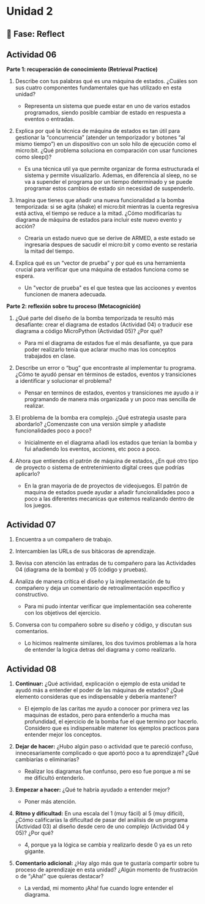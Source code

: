 # Unidad 2


## 🤔 Fase: Reflect
## Actividad 06

**Parte 1: recuperación de conocimiento (Retrieval Practice)**

1. Describe con tus palabras qué es una máquina de estados. ¿Cuáles son sus cuatro componentes fundamentales que has utilizado en esta unidad?


   - Representa un sistema que puede estar en uno de varios estados programados, siendo posible cambiar de estado en respuesta a eventos o entradas.

   
2. Explica por qué la técnica de máquina de estados es tan útil para gestionar la “concurrencia” (atender un temporizador y botones “al mismo tiempo”) en un dispositivo con un solo hilo de ejecución como el micro:bit. ¿Qué problema soluciona en comparación con usar funciones como sleep()?

    - Es una técnica util ya que permite organizar de forma estructurada el sistema y permite visualizarlo. Ademas, en diferencia al sleep, no se va a supender el programa por un tiempo determinado y se puede programar estos cambios de estado sin necesidad de suspenderlo.
  
      
3. Imagina que tienes que añadir una nueva funcionalidad a la bomba temporizada: si se agita (shake) el micro:bit mientras la cuenta regresiva está activa, el tiempo se reduce a la mitad. ¿Cómo modificarías tu diagrama de máquina de estados para incluir este nuevo evento y acción?

    - Crearia un estado nuevo que se derive de ARMED, a este estado se ingresaria despues de sacudir el micro:bit y como evento se restaria la mitad del tiempo.

4. Explica qué es un “vector de prueba” y por qué es una herramienta crucial para verificar que una máquina de estados funciona como se espera.

   -  Un "vector de prueba" es el que testea que las accioones y eventos funcionen de manera adecuada.

**Parte 2: reflexión sobre tu proceso (Metacognición)**

1. ¿Qué parte del diseño de la bomba temporizada te resultó más desafiante: crear el diagrama de estados (Actividad 04) o traducir ese diagrama a código MicroPython (Actividad 05)? ¿Por qué?


    - Para mi el diagrama de estados fue el más desafiante, ya que para poder realizarlo tenia que aclarar mucho mas los conceptos trabajados en clase.

2. Describe un error o “bug” que encontraste al implementar tu programa. ¿Cómo te ayudó pensar en términos de estados, eventos y transiciones a identificar y solucionar el problema?

    - Pensar en terminos de estados, eventos y transiciones me ayudo a ir programando de manera más organizada y un poco mas sencilla de realizar.

3. El problema de la bomba era complejo. ¿Qué estrategia usaste para abordarlo? ¿Comenzaste con una versión simple y añadiste funcionalidades poco a poco?

     - Inicialmente en el diagrama añadi los estados que tenian la bomba y fui añadiendo los eventos, acciones, etc poco a poco.

4. Ahora que entiendes el patrón de máquina de estados, ¿En qué otro tipo de proyecto o sistema de entretenimiento digital crees que podrías aplicarlo?


     - En la gran mayoria de de proyectos de videojuegos. El patrón de maquina de estados puede ayudar a añadir funcionalidades poco a poco a las diferentes mecanicas que estemos realizando dentro de los juegos.

## Actividad 07
1. Encuentra a un compañero de trabajo.
2. Intercambien las URLs de sus bitácoras de aprendizaje.
3. Revisa con atención las entradas de tu compañero para las Actividades 04 (diagrama de la bomba) y 05 (código y pruebas).
4. Analiza de manera crítica el diseño y la implementación de tu compañero y deja un comentario de retroalimentación específico y constructivo.

    - Para mi pudo intentar verificar que implementación sea coherente con los objetivos del ejercicio.

5. Conversa con tu compañero sobre su diseño y código, y discutan sus comentarios.

    - Lo hicimos realmente similares, los dos tuvimos problemas a la hora de entender la logica detras del diagrama y como realizarlo.

## Actividad 08
1. **Continuar:** ¿Qué actividad, explicación o ejemplo de esta unidad te ayudó más a entender el poder de las máquinas de estados? ¿Qué elemento consideras que es indispensable y debería mantener?

    -  El ejemplo de las caritas me ayudo a conocer por primera vez las maquinas de estados, pero para entenderlo a mucha mas profundidad, el ejercicio de la bomba fue el que termino por hacerlo. Considero que es indispensable matener los ejemplos practicos para entender mejor los conceptos.

2. **Dejar de hacer:** ¿Hubo algún paso o actividad que te pareció confuso, innecesariamente complicado o que aportó poco a tu aprendizaje? ¿Qué cambiarías o eliminarías?

    - Realizar los diagramas fue confunso, pero eso fue porque a mi se me dificultó entenderlo. 


3. **Empezar a hacer:** ¿Qué te habría ayudado a entender mejor?

    - Poner más atención.

4. **Ritmo y dificultad:** En una escala del 1 (muy fácil) al 5 (muy difícil), ¿Cómo calificarías la dificultad de pasar del análisis de un programa (Actividad 03) al diseño desde cero de uno complejo (Actividad 04 y 05)? ¿Por qué?

   - 4, porque ya la lógica se cambia y realizarlo desde 0 ya es un reto gigante.

5. **Comentario adicional:** ¿Hay algo más que te gustaría compartir sobre tu proceso de aprendizaje en esta unidad? ¿Algún momento de frustración o de “¡Aha!” que quieras destacar?

   - La verdad, mi momento ¡Aha! fue cuando logre entender el diagrama.
